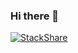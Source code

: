 ### Hi there 👋

[![StackShare](http://img.shields.io/badge/tech-stack-0690fa.svg?style=flat)](https://stackshare.io/BenjaminJoerger/my-stack)

<!--
**BenjaminJoerger/BenjaminJoerger** is a ✨ _special_ ✨ repository because its `README.md` (this file) appears on your GitHub profile.

Here are some ideas to get you started:

- 🔭 I’m currently working on ...
- 🌱 I’m currently learning ...
- 👯 I’m looking to collaborate on ...
- 🤔 I’m looking for help with ...
- 💬 Ask me about ...
- 📫 How to reach me: ...
- 😄 Pronouns: ...
- ⚡ Fun fact: ...
-->
